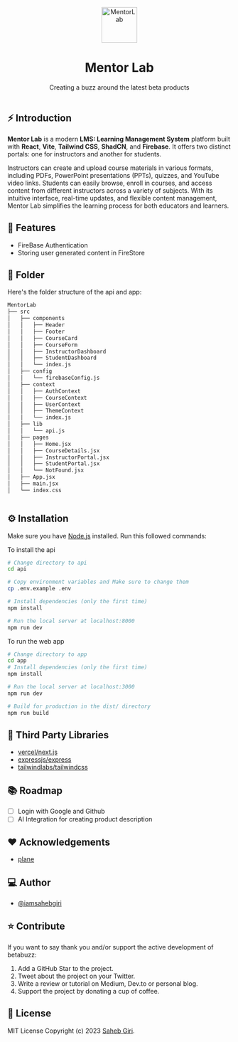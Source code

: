 <p align="center">
  <a href="https://github.com/iamsahebgiri/betabuzz">
    <img alt="MentorLab" height="80" src="https://github.com/user-attachments/assets/8e22fe9c-9c46-487e-a3a2-37563a9ddbdf">
  </a>
</p>
<h1 align="center">Mentor Lab</h1>

<div align="center">
Creating a buzz around the latest beta products
</div>

<br />



## ⚡️ Introduction

**Mentor Lab** is a modern **LMS: Learning Management System**  platform built with **React**, **Vite**, **Tailwind CSS**, **ShadCN**, and **Firebase**. 
It offers two distinct portals: one for instructors and another for students.

Instructors can create and upload course materials in various formats, including PDFs, PowerPoint presentations (PPTs), quizzes, and YouTube video links.
Students can easily browse, enroll in courses, and access content from different instructors across a variety of subjects.
With its intuitive interface, real-time updates, and flexible content management, Mentor Lab simplifies the learning process for both educators and learners.

## 🎯 Features

- FireBase Authentication
- Storing user generated content in FireStore


## 📁 Folder

Here's the folder structure of the api and app:

```sh
MentorLab
├── src
│   ├── components
│   │   ├── Header
│   │   ├── Footer
│   │   ├── CourseCard
│   │   ├── CourseForm
│   │   ├── InstructorDashboard
│   │   ├── StudentDashboard
│   │   └── index.js
│   ├── config
│   │   └── firebaseConfig.js
│   ├── context
│   │   ├── AuthContext
│   │   ├── CourseContext
│   │   ├── UserContext
│   │   ├── ThemeContext
│   │   └── index.js
│   ├── lib
│   │   └── api.js
│   ├── pages
│   │   ├── Home.jsx
│   │   ├── CourseDetails.jsx
│   │   ├── InstructorPortal.jsx
│   │   ├── StudentPortal.jsx
│   │   └── NotFound.jsx
│   ├── App.jsx
│   ├── main.jsx
│   └── index.css



```

## ⚙️ Installation

Make sure you have [Node.js](https://nodejs.org/en/download/) installed.
Run this followed commands:

To install the api

```bash
# Change directory to api
cd api

# Copy environment variables and Make sure to change them
cp .env.example .env

# Install dependencies (only the first time)
npm install

# Run the local server at localhost:8000
npm run dev
```

To run the web app

```sh
# Change directory to app
cd app
# Install dependencies (only the first time)
npm install

# Run the local server at localhost:3000
npm run dev

# Build for production in the dist/ directory
npm run build
```

## 🌱 Third Party Libraries

- [vercel/next.js](https://github.com/vercel/next.js)
- [expressjs/express](https://github.com/expressjs/express)
- [tailwindlabs/tailwindcss](https://github.com/tailwindlabs/tailwindcss)

## 📚️ Roadmap

- [ ] Login with Google and Github
- [ ] AI Integration for creating product description

## ❤️ Acknowledgements

- [plane](https://github.com/makeplane/plane)

## ‍💻 Author

- [@iamsahebgiri](https://github.com/iamsahebgiri)

## ⭐️ Contribute

If you want to say thank you and/or support the active development of betabuzz:

1. Add a GitHub Star to the project.
2. Tweet about the project on your Twitter.
3. Write a review or tutorial on Medium, Dev.to or personal blog.
4. Support the project by donating a cup of coffee.

## 🧾 License

MIT License Copyright (c) 2023 [Saheb Giri](https://github.com/iamsahebgiri).
